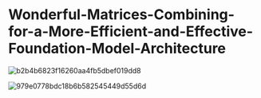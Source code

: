 # Wonderful-Matrices-Combining-for-a-More-Efficient-and-Effective-Foundation-Model-Architecture
![b2b4b6823f16260aa4fb5dbef019dd8](https://github.com/user-attachments/assets/227107e6-b507-49f6-8cf0-df622690863f)

![979e0778bdc18b6b582545449d55d6d](https://github.com/user-attachments/assets/f8affd82-d737-4257-b68e-0eb75d26469e)
